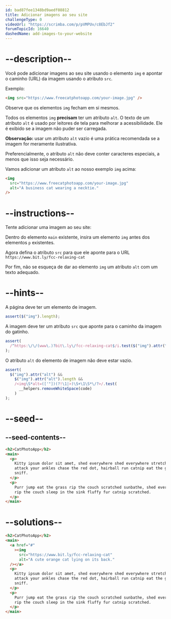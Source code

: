 ```yaml
---
id: bad87fee1348bd9aedf08812
title: Adicionar imagens ao seu site
challengeType: 0
videoUrl: "https://scrimba.com/p/pVMPUv/c8EbJf2"
forumTopicId: 16640
dashedName: add-images-to-your-website
---
```


# --description--

Você pode adicionar imagens ao seu site usando o elemento `img` e apontar o caminho (URL) da imagem usando o atributo `src`.

Exemplo:

```html
<img src="https://www.freecatphotoapp.com/your-image.jpg" />
```

Observe que os elementos `img` fecham em si mesmos.

Todos os elementos `img` **precisam** ter um atributo `alt`. O texto de um atributo `alt` é usado por leitores de tela para melhorar a acessibilidade. Ele é exibido se a imagem não puder ser carregada.

**Observação:** usar um atributo `alt` vazio é uma prática recomendada se a imagem for meramente ilustrativa.

Preferencialmente, o atributo `alt` não deve conter caracteres especiais, a menos que isso seja necessário.

Vamos adicionar um atributo `alt` ao nosso exemplo `img` acima:

```html
<img
  src="https://www.freecatphotoapp.com/your-image.jpg"
  alt="A business cat wearing a necktie."
/>
```

# --instructions--

Tente adicionar uma imagem ao seu site:

Dentro do elemento `main` existente, insira um elemento `img` antes dos elementos `p` existentes.

Agora defina o atributo `src` para que ele aponte para o URL `https://www.bit.ly/fcc-relaxing-cat`

Por fim, não se esqueça de dar ao elemento `img` um atributo `alt` com um texto adequado.

# --hints--

A página deve ter um elemento de imagem.

```js
assert($("img").length);
```

A imagem deve ter um atributo `src` que aponte para o caminho da imagem do gatinho.

```js
assert(
  /^https:\/\/(www\.)?bit\.ly\/fcc-relaxing-cat$/i.test($("img").attr("src"))
);
```

O atributo `alt` do elemento de imagem não deve estar vazio.

```js
assert(
  $("img").attr("alt") &&
    $("img").attr("alt").length &&
    /<img\S*alt=(['"])(?!\1|>)\S+\1\S*\/?>/.test(
      __helpers.removeWhiteSpace(code)
    )
);
```

# --seed--

## --seed-contents--

```html
<h2>CatPhotoApp</h2>
<main>
  <p>
    Kitty ipsum dolor sit amet, shed everywhere shed everywhere stretching
    attack your ankles chase the red dot, hairball run catnip eat the grass
    sniff.
  </p>
  <p>
    Purr jump eat the grass rip the couch scratched sunbathe, shed everywhere
    rip the couch sleep in the sink fluffy fur catnip scratched.
  </p>
</main>
```

# --solutions--

```html
<h2>CatPhotoApp</h2>
<main>
  <a href="#"
    ><img
      src="https://www.bit.ly/fcc-relaxing-cat"
      alt="A cute orange cat lying on its back."
  /></a>
  <p>
    Kitty ipsum dolor sit amet, shed everywhere shed everywhere stretching
    attack your ankles chase the red dot, hairball run catnip eat the grass
    sniff.
  </p>
  <p>
    Purr jump eat the grass rip the couch scratched sunbathe, shed everywhere
    rip the couch sleep in the sink fluffy fur catnip scratched.
  </p>
</main>
```
